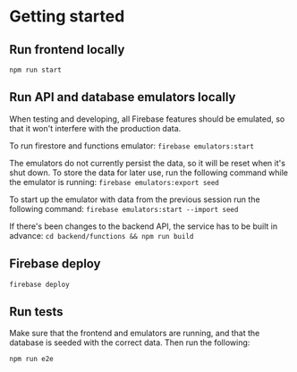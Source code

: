 # Getting started

## Run frontend locally

`npm run start`

## Run API and database emulators locally

When testing and developing, all Firebase features should be emulated, so that it won't interfere with the production data.

To run firestore and functions emulator:
`firebase emulators:start`

The emulators do not currently persist the data, so it will be reset when it's shut down. To store the data for later use, run the following command while the emulator is running:
`firebase emulators:export seed`

To start up the emulator with data from the previous session run the following command:
`firebase emulators:start --import seed`

If there's been changes to the backend API, the service has to be built in advance:
`cd backend/functions && npm run build`

## Firebase deploy

`firebase deploy`

## Run tests

Make sure that the frontend and emulators are running, and that the database is seeded with the correct data. Then run the following:

`npm run e2e`
